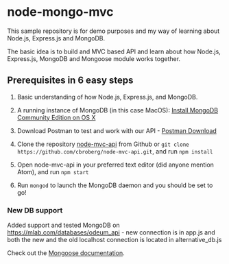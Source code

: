 # node-mongo-mvc

This sample repository is for demo purposes and my way of learning about Node.js, Express.js and MongoDB.

The basic idea is to build and MVC based API and learn about how Node.js, Express.js, MongoDB and Mongoose module works together.

## Prerequisites in 6 easy steps

1. Basic understanding of how Node.js, Express.js, and MongoDB.

2. A running instance of MongoDB (in this case MacOS): <a href="https://docs.mongodb.com/manual/tutorial/install-mongodb-on-os-x/" target="_blank">Install MongoDB Community Edition on OS X</a>

3. Download Postman to test and work with our API - <a href="https://www.getpostman.com/" target="_blank">Postman Download</a>

4. Clone the repository <a href="https://github.com/cbroberg/node-mvc-api" target="_blank">node-mvc-api</a> from Github or ```git clone https://github.com/cbroberg/node-mvc-api.git```, and run ```npm install```

5. Open node-mvc-api in your preferred text editor (did anyone mention Atom), and run ```npm start```

6. Run ```mongod``` to launch the MongoDB daemon and you should be set to go!

### New DB support

Added support and tested MongoDB on https://mlab.com/databases/odeum_api - new connection is in app.js and both the new and the old localhost connection is located in alternative_db.js

Check out the <a href="http://mongoosejs.com/" target="_blank">Mongoose documentation</a>.
